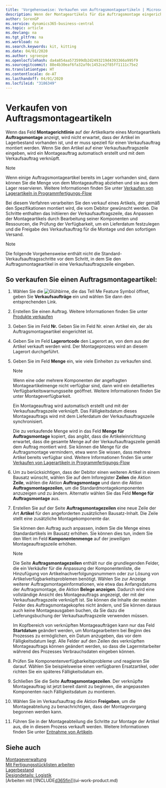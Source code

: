 ```yaml
---
title: 'Vorgehensweise: Verkaufen von Auftragsmontageartikeln | Microsoft Docs'
description: Wenn der Montageartikels für die Auftragsmontage eingerichtet ist, dann nimmt der Standard-Verkaufsauftragsprozess an, dass der Artikel nicht auf Lager ist und für den jeweiligen Verkaufsauftrag speziell montiert werden muss. Wenn Sie den Artikel auf einer Verkaufsauftragszeile eingeben, wird ein Montageauftrag automatisch erstellt und mit dem Verkaufsauftrag verknüpft.
author: SorenGP
ms.service: dynamics365-business-central
ms.topic: article
ms.devlang: na
ms.tgt_pltfrm: na
ms.workload: na
ms.search.keywords: kit, kitting
ms.date: 04/01/2020
ms.author: sgroespe
ms.openlocfilehash: da4a854aa573599db2d2493219d4393366a995f9
ms.sourcegitcommit: 88e4b30eaf6fa32af0c1452ce2f85ff1111c75e2
ms.translationtype: HT
ms.contentlocale: de-AT
ms.lasthandoff: 04/01/2020
ms.locfileid: "3186349"
---
```

# <a name="sell-items-assembled-to-order"></a>Verkaufen von Auftragsmontageartikeln
Wenn das Feld **Montagerichtlinie** auf der Artikelkarte eines Montageartikels  **Auftragsmontage** anzeigt, wird nicht erwartet, dass der Artikel im Lagerbestand vorhanden ist, und er muss speziell für einen Verkaufsauftrag montiert werden. Wenn Sie den Artikel auf einer Verkaufsauftragszeile eingeben, wird ein Montageauftrag automatisch erstellt und mit dem Verkaufsauftrag verknüpft.  

> [!NOTE]  
>  Wenn einige Auftragsmontageartikel bereits im Lager vorhanden sind, dann können Sie die Menge von dem Montageauftrag abziehen und sie aus dem Lager reservieren. Weitere Informationen finden Sie unter [Verkaufen von Lagerartikeln in Programmfertigungs-Flow](assembly-how-to-sell-assemble-to-order-items-and-inventory-items-together.md)  

Bei diesem Verfahren verarbeiten Sie den verkauf eines Artikels, der gemäß den Spezifikationen montiert wird, die vom Debitor gewünscht werden. Die Schritte enthalten das Initiieren der Verkaufsauftragszeile, das Anpassen der Montageartikels durch Bearbeitung seiner Komponenten und Ressourcen, die Prüfung der Verfügbarkeit, um ein Lieferdatum festzulegen und die Freigabe des Verkaufsauftrag für die Montage und den sofortigen Versand.  

> [!NOTE]  
>  Die folgende Vorgehensweise enthält nicht die Standard-Verkaufsauftragsschritte vor dem Schritt, in dem Sie den Auftragsmontageartikel in eine Verkaufsauftragszeile eingeben.  

## <a name="to-sell-an-item-that-is-assembled-to-order"></a>So verkaufen Sie einen Auftragsmontageartikel:  
1.  Wählen Sie die ![Glühbirne, die das Tell Me Feature](media/ui-search/search_small.png "Tell Me-Funktion") Symbol öffnet, geben Sie **Verkaufsaufträge** ein und wählen Sie dann den entsprechenden Link.  
2.  Erstellen Sie einen Auftrag. Weitere Informationen finden Sie unter [Produkte verkaufen](sales-how-sell-products.md)  
3.  Geben Sie im Feld **Nr.** Geben Sie im Feld Nr. einen Artikel ein, der als Auftragsmontageartikel eingerichtet ist.  
4.  Geben Sie im Feld **Lagerortcode** den Lagerort an, von dem aus der Artikel verkauft werden wird. Der Montageprozess wird an diesem Lagerort durchgeführt.  
5.  Geben Sie im Feld **Menge** ein, wie viele Einheiten zu verkaufen sind.  

    > [!NOTE]  
    >  Wenn eine oder mehrere Komponenten der angefragten Montageartikelmenge nicht verfügbar sind, dann wird ein detailliertes Verfügbarkeitswarnungsseite geöffnet. Weitere Informationen finden Sie unter Montageverfügbarkeit.  

    Ein Montageauftrag wird automatisch erstellt und mit der Verkaufsauftragszeile verknüpft. Das Fälligkeitsdatum dieses Montageauftrags wird mit dem Lieferdatum der Verkaufsauftragszeile synchronisiert.  

    Die zu verkaufende Menge wird in das Feld **Menge für Auftragsmontage** kopiert, das angibt, dass die Artikeleinrichtung erwartet, dass die gesamte Menge auf der Verkaufsauftragszeile gemäß dem Auftrag montiert wird. Sie können die Menge für die Auftragsmontage vermindern, etwa wenn Sie wissen, dass mehrere Artikel bereits verfügbar sind. Weitere Informationen finden Sie unter [Verkaufen von Lagerartikeln in Programmfertigungs-Flow](assembly-how-to-sell-inventory-items-in-assemble-to-order-flows.md)  

6.  Um zu berücksichtigen, dass der Debitor einen weiteren Artikel in einem Bausatz wünscht, wählen Sie auf dem Inforegister **Zeilen** die Aktion **Zeile**, wählen die Aktion **Auftragsmontage** und dann die Aktion **Auftragsmontagezeilen**, um die Standardmontagekomponenten anzuzeigen und zu ändern. Alternativ wählen Sie das Feld **Menge für Auftragsmontage** aus.  
7.  Erstellen Sie auf der Seite **Auftragsmontagezeilen** eine neue Zeile der Art **Artikel** für den angeforderten zusätzlichen Bausatz-Inhalt. Die Zeile stellt eine zusätzliche Montagekomponente dar.  

    Sie können den Auftrag auch anpassen, indem Sie die Menge eines Standardartikels im Bausatz erhöhen. Sie können dies tun, indem Sie den Wert im Feld **Komponentenmenge** auf der jeweiligen Montageauftragszeile erhöhen.  

    > [!NOTE]  
    >  Die Seite **Auftragsmontagezeilen** enthält nur die grundlegenden Felder, die ein Verkäufer für die Anpassung der Komponentenliste, die Hinzufügung von Artikelnachverfolgungsnummern oder zur Lösung von Artikelverfügbarkeitsproblemen benötigt. Wählen Sie zur Anzeige weiterer Auftragsmontageinformationen, wie etwa das Anfangsdatums der Auftragsmontage, die Aktion **Belege anzeigen**. Dadurch wird eine vollständige Ansicht des Montageauftrags angezeigt, der mit der Verkaufsauftragszeile verknüpft ist. Sie können die Inhalte der meisten Felder des Auftragsmontagekopfes nicht ändern, und Sie können daraus auch keine Montageausgaben buchen, da Sie dazu die Lieferungsbuchung der Verkaufsauftragszeile verwenden müssen.  
    >   
    >  Im Kopfbereich von verknüpften Montageaufträgen kann nur das Feld **Startdatum** geändert werden, um Montagearbeitern bei Beginn des Prozesses zu ermöglichen, ein Datum anzugeben, das vor dem Fälligkeitsdatum liegt. Alle Felder auf den Zeilen des verknüpften Montageauftrags können geändert werden, so dass die Lagermitarbeiter während des Prozesses Verbrauchsdaten eingeben können.  

8.  Prüfen Sie Komponentenverfügbarkeitsprobleme und reagieren Sie darauf. Wählen Sie beispielsweise einen verfügbaren Ersatzartikel, oder richten Sie ein späteres Fälligkeitsdatum ein.  
9. Schließen Sie die Seite **Auftragsmontagezeilen**. Der verknüpfte Montageauftrag ist jetzt bereit damit zu beginnen, die angepassten Komponenten nach Fälligkeitsdatum zu montieren.  
10. Wählen Sie im Verkaufsauftrag die Aktion **Freigeben**, um die Montageabteilung zu benachrichtigen, dass der Montagevorgang begonnen werden kann.  
11. Führen Sie in der Montageabteilung die Schritte zur Montage der Artikel aus, die in diesem Prozess verkauft werden. Weitere Informationen finden Sie unter [Entnahme von Artikeln](assembly-how-to-assemble-items.md).  

## <a name="see-also"></a>Siehe auch  
[Montageverwaltung](assembly-assemble-items.md)  
[Mit Fertigungsstücklisten arbeiten](inventory-how-work-BOMs.md)  
[Lagerbestand](inventory-manage-inventory.md)  
[Designdetails: Logistik](design-details-warehouse-management.md)  
[Arbeiten mit [!INCLUDE[d365fin](includes/d365fin_md.md)]](ui-work-product.md)
